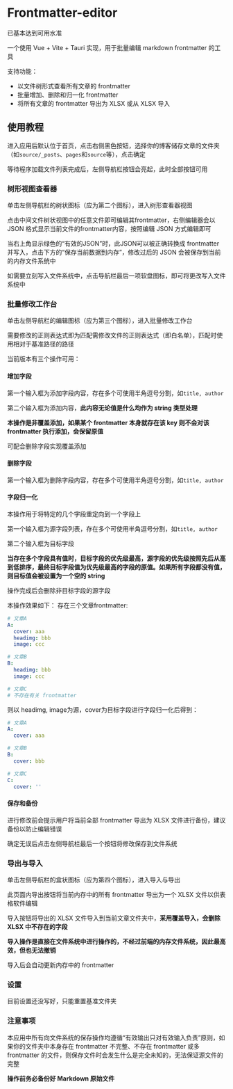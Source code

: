 # Frontmatter-editor

已基本达到可用水准

一个使用 Vue + Vite + Tauri 实现，用于批量编辑 markdown frontmatter 的工具

支持功能：

- 以文件树形式查看所有文章的 frontmatter
- 批量增加、删除和归一化 frontmatter
- 将所有文章的 frontmatter 导出为 XLSX 或从 XLSX 导入

## 使用教程

进入应用后默认位于首页，点击右侧黑色按钮，选择你的博客储存文章的文件夹（如`source/_posts`、`pages`和`source`等），点击确定

等待程序加载文件列表完成后，左侧导航栏按钮会亮起，此时全部按钮可用

### 树形视图查看器

单击左侧导航栏的树状图标（应为第二个图标），进入树形查看器视图

点击中间文件树状视图中的任意文件即可编辑其frontmatter，右侧编辑器会以 JSON 格式显示当前文件的frontmatter内容，按照编辑 JSON 方式编辑即可

当右上角显示绿色的“有效的JSON”时，此JSON可以被正确转换成 frontmatter 并写入，点击下方的“保存当前数据到内存”，修改过后的 JSON 会被保存到当前的内存文件系统中

如需要立刻写入文件系统中，点击导航栏最后一项软盘图标，即可将更改写入文件系统中

### 批量修改工作台

单击左侧导航栏的编辑图标（应为第三个图标），进入批量修改工作台

需要修改的正则表达式即为匹配需修改文件的正则表达式（即白名单），匹配时使用相对于基准路径的路径

当前版本有三个操作可用：

#### 增加字段

第一个输入框为添加字段内容，存在多个可使用半角逗号分割，如`title, author`

第二个输入框为添加内容，**此内容无论值是什么均作为 string 类型处理**

**本操作是非覆盖添加，如果某个 frontmatter 本身就存在该 key 则不会对该 frontmatter 执行添加，会保留原值**

可配合删除字段实现覆盖添加

#### 删除字段

第一个输入框为删除字段内容，存在多个可使用半角逗号分割，如`title, author`

#### 字段归一化

本操作用于将特定的几个字段重定向到一个字段上

第一个输入框为源字段列表，存在多个可使用半角逗号分割，如`title, author`

第二个输入框为目标字段

**当存在多个字段具有值时，目标字段的优先级最高，源字段的优先级按照先后从高到低排序，最终目标字段值为优先级最高的字段的原值。如果所有字段都没有值，则目标值会被设置为一个空的 string**

操作完成后会删除非目标字段的源字段

本操作效果如下：
存在三个文章frontmatter:

```yaml
# 文章A
A:
  cover: aaa
  headimg: bbb
  image: ccc

# 文章B
B:
  headimg: bbb
  image: ccc

# 文章C
# 不存在有关 frontmatter
```

则以 headimg, image为源，cover为目标字段进行字段归一化后得到：

```yaml
# 文章A
A:
  cover: aaa

# 文章B
B:
  cover: bbb

# 文章C
C:
  cover: ''
```

#### 保存和备份

进行修改前会提示用户将当前全部 frontmatter 导出为 XLSX 文件进行备份，建议备份以防止编辑错误

确定无误后点击左侧导航栏最后一个按钮将修改保存到文件系统

### 导出与导入

单击左侧导航栏的盒状图标（应为第四个图标），进入导入与导出

此页面内导出按钮将当前内存中的所有 frontmatter 导出为一个 XLSX 文件以供表格软件编辑

导入按钮将导出的 XLSX 文件导入到当前文章文件夹中，**采用覆盖导入，会删除 XLSX 中不存在的字段**

**导入操作是直接在文件系统中进行操作的，不经过前端的内存文件系统，因此最高效，但也无法撤销**

导入后会自动更新内存中的 frontmatter

### 设置

目前设置还没写好，只能重置基准文件夹

### 注意事项

本应用中所有向文件系统的保存操作均遵循“有效输出只对有效输入负责”原则，如果你的文件夹中本身存在 frontmatter 不完整、不存在 frontmatter 或多 frontmatter 的文件，则保存文件时会发生什么是完全未知的，无法保证源文件的完整

**操作前务必备份好 Markdown 原始文件**
